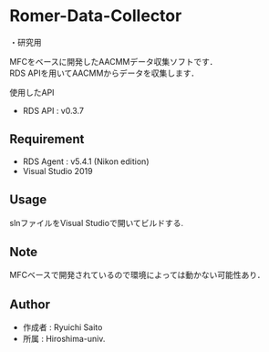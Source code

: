 # Romer-Data-Collector

・研究用  

MFCをベースに開発したAACMMデータ収集ソフトです．<br>
RDS APIを用いてAACMMからデータを収集します．

使用したAPI
* RDS API : v0.3.7 


## Requirement
 
* RDS Agent : v5.4.1 (Nikon edition)
* Visual Studio 2019


## Usage

slnファイルをVisual Studioで開いてビルドする.


## Note
 
MFCベースで開発されているので環境によっては動かない可能性あり．

 
## Author

* 作成者 : Ryuichi Saito
* 所属   : Hiroshima-univ. 


